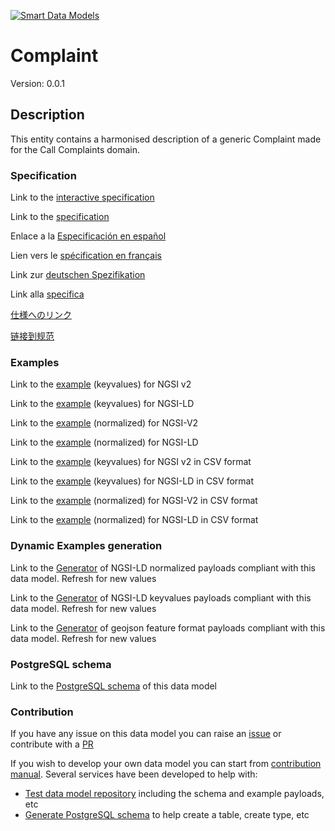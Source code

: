 [![Smart Data Models](https://smartdatamodels.org/wp-content/uploads/2022/01/SmartDataModels_logo.png "Logo")](https://smartdatamodels.org)
# Complaint
Version: 0.0.1

## Description 

This entity contains a harmonised description of a generic Complaint made for the Call Complaints domain.
### Specification

Link to the [interactive specification](https://swagger.lab.fiware.org/?url=https://smart-data-models.github.io/dataModel.CallComplaints/Complaint/swagger.yaml)

Link to the [specification](https://github.com/smart-data-models/dataModel.CallComplaints/blob/master/Complaint/doc/spec.md)

Enlace a la [Especificación en español](https://github.com/smart-data-models/dataModel.CallComplaints/blob/master/Complaint/doc/spec_ES.md)

Lien vers le [spécification en français](https://github.com/smart-data-models/dataModel.CallComplaints/blob/master/Complaint/doc/spec_FR.md)

Link zur [deutschen Spezifikation](https://github.com/smart-data-models/dataModel.CallComplaints/blob/master/Complaint/doc/spec_DE.md)

Link alla [specifica](https://github.com/smart-data-models/dataModel.CallComplaints/blob/master/Complaint/doc/spec_IT.md)

[仕様へのリンク](https://github.com/smart-data-models/dataModel.CallComplaints/blob/master/Complaint/doc/spec_JA.md)

[链接到规范](https://github.com/smart-data-models/dataModel.CallComplaints/blob/master/Complaint/doc/spec_ZH.md)
### Examples

Link to the [example](https://smart-data-models.github.io/dataModel.CallComplaints/Complaint/examples/example.json) (keyvalues) for NGSI v2

Link to the [example](https://smart-data-models.github.io/dataModel.CallComplaints/Complaint/examples/example.jsonld) (keyvalues) for NGSI-LD

Link to the [example](https://smart-data-models.github.io/dataModel.CallComplaints/Complaint/examples/example-normalized.json) (normalized) for NGSI-V2

Link to the [example](https://smart-data-models.github.io/dataModel.CallComplaints/Complaint/examples/example-normalized.jsonld) (normalized) for NGSI-LD

Link to the [example](https://github.com/smart-data-models/dataModel.CallComplaints/blob/master/Complaint/examples/example.json.csv) (keyvalues) for NGSI v2 in CSV format

Link to the [example](https://github.com/smart-data-models/dataModel.CallComplaints/blob/master/Complaint/examples/example.jsonld.csv) (keyvalues) for NGSI-LD in CSV format

Link to the [example](https://github.com/smart-data-models/dataModel.CallComplaints/blob/master/Complaint/examples/example-normalized.json.csv) (normalized) for NGSI-V2 in CSV format

Link to the [example](https://github.com/smart-data-models/dataModel.CallComplaints/blob/master/Complaint/examples/example-normalized.jsonld.csv) (normalized) for NGSI-LD in CSV format
### Dynamic Examples generation

Link to the [Generator](https://smartdatamodels.org/extra/ngsi-ld_generator.php?schemaUrl=https://raw.githubusercontent.com/smart-data-models/dataModel.CallComplaints/master/Complaint/schema.json&email=info@smartdatamodels.org) of NGSI-LD normalized payloads compliant with this data model. Refresh for new values

Link to the [Generator](https://smartdatamodels.org/extra/ngsi-ld_generator_keyvalues.php?schemaUrl=https://raw.githubusercontent.com/smart-data-models/dataModel.CallComplaints/master/Complaint/schema.json&email=info@smartdatamodels.org) of NGSI-LD keyvalues payloads compliant with this data model. Refresh for new values

Link to the [Generator](https://smartdatamodels.org/extra/geojson_features_generator.php?schemaUrl=https://raw.githubusercontent.com/smart-data-models/dataModel.CallComplaints/master/Complaint/schema.json&email=info@smartdatamodels.org) of geojson feature format payloads compliant with this data model. Refresh for new values
### PostgreSQL schema

Link to the [PostgreSQL schema](https://github.com/smart-data-models/dataModel.CallComplaints/blob/master/Complaint/schema.sql) of this data model
### Contribution

 If you have any issue on this data model you can raise an [issue](https://github.com/smart-data-models/dataModel.CallComplaints/issues)  or contribute with a [PR](https://github.com/smart-data-models/dataModel.CallComplaints/pulls)

 If you wish to develop your own data model you can start from [contribution manual](https://bit.ly/contribution_manual). Several services have been developed to help with: 
 - [Test data model repository](https://smartdatamodels.org/index.php/data-models-contribution-api/) including the schema and example payloads, etc
 - [Generate PostgreSQL schema](https://smartdatamodels.org/index.php/sql-service/) to help create a table, create type, etc